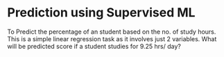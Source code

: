 # Prediction using Supervised ML

To Predict the percentage of an student based on the no. of study hours. 
This is a simple linear regression task as it involves just 2 variables.
What will be predicted score if a student studies for 9.25 hrs/ day?
